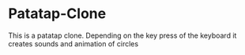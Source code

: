 # Patatap-Clone
This is a patatap clone. Depending on the key press of the keyboard it creates sounds and animation of circles

